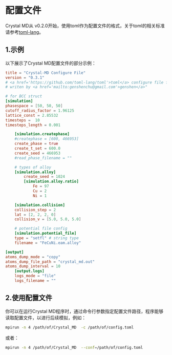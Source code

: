 # 配置文件

Crystal MD从 v0.2.0开始，使用toml作为配置文件的格式，关于toml的相关标准请参考[toml-lang](https://github.com/toml-lang/toml)。

## 1.示例
以下展示了Crystal MD配置文件的部分示例：
```toml
title = "Crystal-MD Configure File"
version = "0.3.1"
# <a href='https://github.com/toml-lang/toml'>toml</a> configure file for Crystal-MD application,
# writen by <a href='mailto:genshenchu@gmail.com'>genshen</a>"

# for BCC struct
[simulation]
phasespace = [50, 50, 50]
cutoff_radius_factor = 1.96125
lattice_const = 2.85532
timesteps =  10
timesteps_length = 0.001

    [simulation.createphase]
    #createphase = [600, 466953]
    create_phase = true
    create_t_set = 600.0
    create_seed = 466953
    #read_phase_filename = ""

    # types of alloy
    [simulation.alloy]
        create_seed = 1024
        [simulation.alloy.ratio]
            Fe = 97
            Cu = 2
            Ni = 1

    [simulation.collision]
    collision_step = 2
    lat = [2, 2, 2, 0]
    collision_v = [5.0, 5.0, 5.0]

    # potential file config
    [simulation.potential_file]
    type = "setfl" # string type
    filename = "FeCuNi.eam.alloy"

[output]
atoms_dump_mode = "copy"
atoms_dump_file_path = "crystal_md.out"
atoms_dump_interval = 10
    [output.logs]
    logs_mode = "file"
    logs_filename = ""
```

## 2.使用配置文件
你可以在运行Crystal MD程序时，通过命令行参数指定配置文件路径，程序能够读取配置文件，以进行后续模拟，例如：

```bash
mpirun -n 4 /path/of/Crystal_MD  -c /path/of/config.toml
```
或者：

```bash
mpirun -n 4 /path/of/Crystal_MD  --conf=/path/of/config.toml
```
